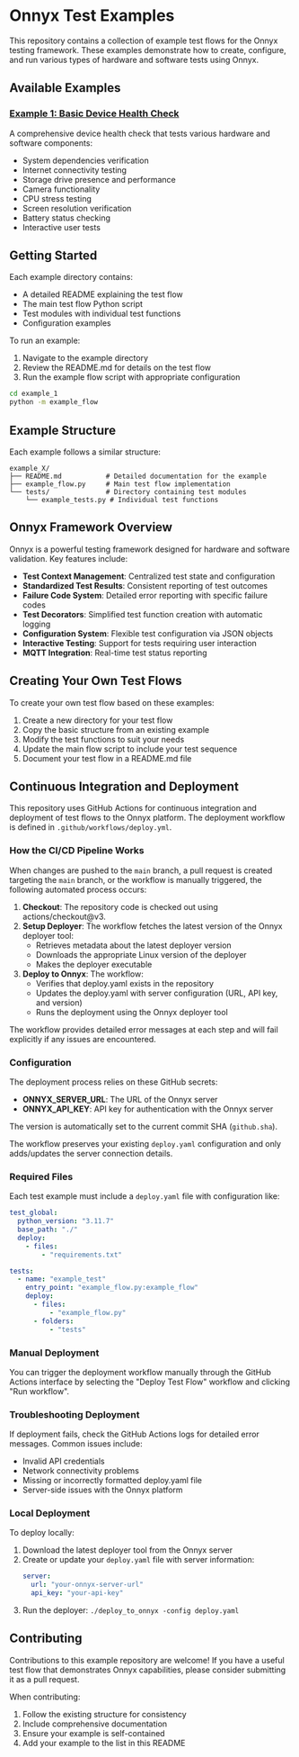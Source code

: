 # Onnyx Test Examples

This repository contains a collection of example test flows for the Onnyx testing framework. These examples demonstrate how to create, configure, and run various types of hardware and software tests using Onnyx.

## Available Examples

### [Example 1: Basic Device Health Check](./example_1/README.md)

A comprehensive device health check that tests various hardware and software components:

- System dependencies verification
- Internet connectivity testing
- Storage drive presence and performance
- Camera functionality
- CPU stress testing
- Screen resolution verification
- Battery status checking
- Interactive user tests

## Getting Started

Each example directory contains:

- A detailed README explaining the test flow
- The main test flow Python script
- Test modules with individual test functions
- Configuration examples

To run an example:

1. Navigate to the example directory
2. Review the README.md for details on the test flow
3. Run the example flow script with appropriate configuration

```bash
cd example_1
python -m example_flow
```

## Example Structure

Each example follows a similar structure:

```
example_X/
├── README.md           # Detailed documentation for the example
├── example_flow.py     # Main test flow implementation
└── tests/              # Directory containing test modules
    └── example_tests.py # Individual test functions
```

## Onnyx Framework Overview

Onnyx is a powerful testing framework designed for hardware and software validation. Key features include:

- **Test Context Management**: Centralized test state and configuration
- **Standardized Test Results**: Consistent reporting of test outcomes
- **Failure Code System**: Detailed error reporting with specific failure codes
- **Test Decorators**: Simplified test function creation with automatic logging
- **Configuration System**: Flexible test configuration via JSON objects
- **Interactive Testing**: Support for tests requiring user interaction
- **MQTT Integration**: Real-time test status reporting

## Creating Your Own Test Flows

To create your own test flow based on these examples:

1. Create a new directory for your test flow
2. Copy the basic structure from an existing example
3. Modify the test functions to suit your needs
4. Update the main flow script to include your test sequence
5. Document your test flow in a README.md file

## Continuous Integration and Deployment

This repository uses GitHub Actions for continuous integration and deployment of test flows to the Onnyx platform. The deployment workflow is defined in `.github/workflows/deploy.yml`.

### How the CI/CD Pipeline Works

When changes are pushed to the `main` branch, a pull request is created targeting the `main` branch, or the workflow is manually triggered, the following automated process occurs:

1. **Checkout**: The repository code is checked out using actions/checkout@v3.
2. **Setup Deployer**: The workflow fetches the latest version of the Onnyx deployer tool:
   - Retrieves metadata about the latest deployer version
   - Downloads the appropriate Linux version of the deployer
   - Makes the deployer executable
3. **Deploy to Onnyx**: The workflow:
   - Verifies that deploy.yaml exists in the repository
   - Updates the deploy.yaml with server configuration (URL, API key, and version)
   - Runs the deployment using the Onnyx deployer tool

The workflow provides detailed error messages at each step and will fail explicitly if any issues are encountered.

### Configuration

The deployment process relies on these GitHub secrets:

- **ONNYX_SERVER_URL**: The URL of the Onnyx server
- **ONNYX_API_KEY**: API key for authentication with the Onnyx server

The version is automatically set to the current commit SHA (`github.sha`).

The workflow preserves your existing `deploy.yaml` configuration and only adds/updates the server connection details.

### Required Files

Each test example must include a `deploy.yaml` file with configuration like:

```yaml
test_global:
  python_version: "3.11.7"
  base_path: "./"
  deploy:
    - files:
        - "requirements.txt"

tests:
  - name: "example_test"
    entry_point: "example_flow.py:example_flow"
    deploy:
      - files:
          - "example_flow.py"
      - folders:
          - "tests"
```

### Manual Deployment

You can trigger the deployment workflow manually through the GitHub Actions interface by selecting the "Deploy Test Flow" workflow and clicking "Run workflow".

### Troubleshooting Deployment

If deployment fails, check the GitHub Actions logs for detailed error messages. Common issues include:

- Invalid API credentials
- Network connectivity problems
- Missing or incorrectly formatted deploy.yaml file
- Server-side issues with the Onnyx platform

### Local Deployment

To deploy locally:

1. Download the latest deployer tool from the Onnyx server
2. Create or update your `deploy.yaml` file with server information:
   ```yaml
   server:
     url: "your-onnyx-server-url"
     api_key: "your-api-key"
   ```
3. Run the deployer: `./deploy_to_onnyx -config deploy.yaml`

## Contributing

Contributions to this example repository are welcome! If you have a useful test flow that demonstrates Onnyx capabilities, please consider submitting it as a pull request.

When contributing:

1. Follow the existing structure for consistency
2. Include comprehensive documentation
3. Ensure your example is self-contained
4. Add your example to the list in this README
